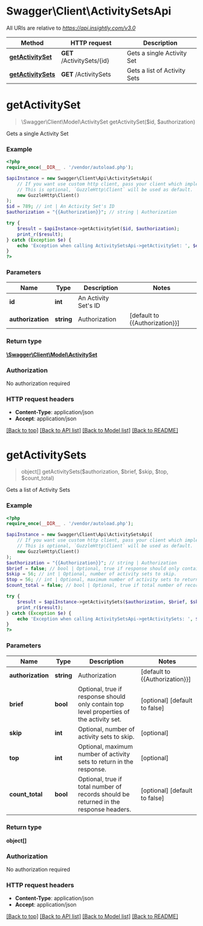 # Swagger\Client\ActivitySetsApi

All URIs are relative to *https://api.insightly.com/v3.0*

Method | HTTP request | Description
------------- | ------------- | -------------
[**getActivitySet**](ActivitySetsApi.md#getActivitySet) | **GET** /ActivitySets/{id} | Gets a single Activity Set
[**getActivitySets**](ActivitySetsApi.md#getActivitySets) | **GET** /ActivitySets | Gets a list of Activity Sets


# **getActivitySet**
> \Swagger\Client\Model\ActivitySet getActivitySet($id, $authorization)

Gets a single Activity Set

### Example
```php
<?php
require_once(__DIR__ . '/vendor/autoload.php');

$apiInstance = new Swagger\Client\Api\ActivitySetsApi(
    // If you want use custom http client, pass your client which implements `GuzzleHttp\ClientInterface`.
    // This is optional, `GuzzleHttp\Client` will be used as default.
    new GuzzleHttp\Client()
);
$id = 789; // int | An Activity Set's ID
$authorization = "{{Authorization}}"; // string | Authorization

try {
    $result = $apiInstance->getActivitySet($id, $authorization);
    print_r($result);
} catch (Exception $e) {
    echo 'Exception when calling ActivitySetsApi->getActivitySet: ', $e->getMessage(), PHP_EOL;
}
?>
```

### Parameters

Name | Type | Description  | Notes
------------- | ------------- | ------------- | -------------
 **id** | **int**| An Activity Set&#39;s ID |
 **authorization** | **string**| Authorization | [default to {{Authorization}}]

### Return type

[**\Swagger\Client\Model\ActivitySet**](../Model/ActivitySet.md)

### Authorization

No authorization required

### HTTP request headers

 - **Content-Type**: application/json
 - **Accept**: application/json

[[Back to top]](#) [[Back to API list]](../../README.md#documentation-for-api-endpoints) [[Back to Model list]](../../README.md#documentation-for-models) [[Back to README]](../../README.md)

# **getActivitySets**
> object[] getActivitySets($authorization, $brief, $skip, $top, $count_total)

Gets a list of Activity Sets

### Example
```php
<?php
require_once(__DIR__ . '/vendor/autoload.php');

$apiInstance = new Swagger\Client\Api\ActivitySetsApi(
    // If you want use custom http client, pass your client which implements `GuzzleHttp\ClientInterface`.
    // This is optional, `GuzzleHttp\Client` will be used as default.
    new GuzzleHttp\Client()
);
$authorization = "{{Authorization}}"; // string | Authorization
$brief = false; // bool | Optional, true if response should only contain top level properties of the activity set.
$skip = 56; // int | Optional, number of activity sets to skip.
$top = 56; // int | Optional, maximum number of activity sets to return in the response.
$count_total = false; // bool | Optional, true if total number of records should be returned in the response headers.

try {
    $result = $apiInstance->getActivitySets($authorization, $brief, $skip, $top, $count_total);
    print_r($result);
} catch (Exception $e) {
    echo 'Exception when calling ActivitySetsApi->getActivitySets: ', $e->getMessage(), PHP_EOL;
}
?>
```

### Parameters

Name | Type | Description  | Notes
------------- | ------------- | ------------- | -------------
 **authorization** | **string**| Authorization | [default to {{Authorization}}]
 **brief** | **bool**| Optional, true if response should only contain top level properties of the activity set. | [optional] [default to false]
 **skip** | **int**| Optional, number of activity sets to skip. | [optional]
 **top** | **int**| Optional, maximum number of activity sets to return in the response. | [optional]
 **count_total** | **bool**| Optional, true if total number of records should be returned in the response headers. | [optional] [default to false]

### Return type

**object[]**

### Authorization

No authorization required

### HTTP request headers

 - **Content-Type**: application/json
 - **Accept**: application/json

[[Back to top]](#) [[Back to API list]](../../README.md#documentation-for-api-endpoints) [[Back to Model list]](../../README.md#documentation-for-models) [[Back to README]](../../README.md)

